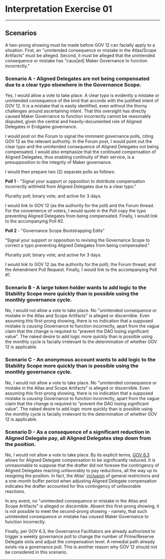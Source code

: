 # Interpretation Exercise 01

---

## Scenarios

A two-prong showing must be made before GOV 12 can facially apply to a situation. First, an "unintended consequence or mistake in the Atlas/Scope Artifacts" must be alleged. Second, it must be alleged that the unintended consequence or mistake has "caus[ed] Maker Governance to function incorrectly."

### Scenario A - Aligned Delegates are not being compensated due to a clear typo elsewhere in the Governance Scope.

Yes, I would allow a vote to take place. A clear typo is evidently a mistake or unintended consequence of the kind that accords with the justified intent of GOV 12. It is a mistake that is easily identified, even without the thorny challenges around ascertaining intent. That this oversight has directly caused Maker Governance to function incorrectly cannot be reasonably disputed, given the central and heavily-documented role of Aligned Delegates in Endgame governance.

I would post on the Forum to signal the imminent governance polls, citing GOV 12 as the relevant authority. In the Forum post, I would point out the clear typo and the unintended consequence of Aligned Delegates not being compensated. I would also emphasize that the continued compensation of Aligned Delegates, thus enabling continuity of their service, is a presupposition to the integrity of Maker governance. 

I would then prepare two (2) separate polls as follows:

**Poll 1** - "Signal your support or opposition to distribute compensation incorrectly withheld from Aligned Delegates due to a clear typo." 

Plurality poll; binary vote; and active for 3 days.

I would link to GOV 12 (as the authority for the poll) and the Forum thread. For the convenience of voters, I would quote in the Poll copy the typo preventing Aligned Delegates from being compensated. Finally, I would link to the accompanying Poll #2. 

**Poll 2** - "Governance Scope Bootstrapping Edits"

"Signal your support or opposition to revising the Governance Scope to correct a typo preventing Aligned Delegates from being compensated." 

Plurality poll; binary vote; and active for 3 days. 

I would link to GOV 12 (as the authority for the poll); the Forum thread; and the Amendment Pull Request. Finally, I would link to the accompanying Poll #1.

### Scenario B - A large token holder wants to add logic to the Stability Scope more quickly than is possible using the monthly governance cycle.

No, I would not allow a vote to take place. No "unintended consequence or mistake in the Atlas and Scope Artifacts" is alleged or discernible. Even assuming this first-prong showing, there is no indication that a supposed mistake is *causing* Governance to function incorrectly, apart from the vague claim that the change is required to "prevent the DAO losing significant value". The naked desire to add logic more quickly than is possible using the monthly cycle is facially irrelevant to the determination of whether GOV 12 is applicable. 

### Scenario C - An anonymous account wants to add logic to the Stability Scope more quickly than is possible using the monthly governance cycle.

No, I would not allow a vote to take place. No "unintended consequence or mistake in the Atlas and Scope Artifacts" is alleged or discernible. Even assuming this first-prong showing, there is no indication that a supposed mistake is *causing* Governance to function incorrectly, apart from the vague claim that the change is required to "prevent the DAO losing significant value". The naked desire to add logic more quickly than is possible using the monthly cycle is facially irrelevant to the determination of whether GOV 12 is applicable. 

### Scenario D - As a consequence of a significant reduction in Aligned Delegate pay, all Aligned Delegates step down from the position.

No, I would not allow a vote to take place. By its explicit terms, [GOV 6.3](https://mips.makerdao.com/mips/details/MIP113#6-3-prime-delegate-and-reserve-delegate-slots) allows for Aligned Delegate compensation to be significantly reduced. It is unreasonable to suppose that the drafter did not foresee the contingency of Aligned Delegates reacting unfavorably to pay reductions, all the way up to resigning the position. In fact, the Atlas' [inclusion](https://mips.makerdao.com/mips/details/MIP101#2-6-3-1-1) of general restrictions and a one-month buffer period when adjusting Aligned Delegate compensation indicates the drafter accounted for this contingency of unfavorable reactions.

In any event, no "unintended consequence or mistake in the Atlas and Scope Artifacts" is alleged or discernible. Absent this first-prong showing, it is not possible to meet the second-prong showing - namely, that such unintended consequence or mistake has *caused* Maker Governance to function incorrectly.

Finally, per GOV 6.3, the Governance Facilitators are already authorized to trigger a weekly governance poll to change the number of Prime/Reserve Delegate slots and adjust the compensation level. A remedial path already exists via a governance poll. This is another reason why GOV 12 should not be considered in this scenario.